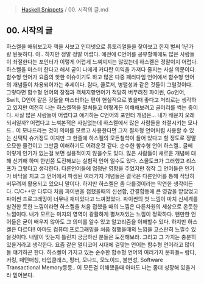 > [Haskell Snippets](README.md) / 00. 시작의 글.md
## 00. 시작의 글
하스켈을 배워보고자 책을 사보고 인터넷으로 튜토리얼들을 찾아보고 한지 벌써 1년가량 된듯하다. 아.. 하지만 정말 정말 어렵다. 예전에 C언어를 공부할때에도 많은 사람들이 좌절한다는 포인터가 이렇게 어렵게 느껴지지는 않았는데 하스켈은 정말이지 어렵다.
하스켈을 마스터 한다고 해서 굳이 나에게 커다란 이익을 가져다 줄지는 사실 의문이다.
함수형 언어가 요즘의 핫한 이슈이기도 하고 많은 다중 패러다임 언어에서 함수형 언어의 개념들이 차용되어가는 추세이다. 람다, 클로저, 병렬성과 같은 것들이 그럴것이다.
그렇다면 함수형 언어의 장점과 객체지향언어가 적당히 버무려진 파이썬, Go언어, Swift, D언어 같은 것들을 마스터하는 편이 현실적으로 봤을때 좋다고 머리로는 생각하고 있지만 여전히 나는 하스켈책을 펼쳐들고 어떻게든 이해해보려고 골머리를 썩는 중이다.
사실 많은 사람들이 어렵다고 얘기하는 C언어의 포인터 개념은... 내가 배운지 오래되서일까? 어렵다고 느껴본적은 사실없는데 하스켈에서 많은 사람들을 좌절시키는 모나드.. 이 모나드라는 것이 의미를 모르고 사용한다면 그저 절차형 언어처럼 사용할 수 있는 신택틱 슈거정도 이지만 그 한줄에 하스켈의 모든철학이 들어 있다고 할 정도로 정말 오묘한 물건이고 그만큼 이해하기도 어려운것 같다. 순수한 함수형 언어 하스켈.. 글쎄 이렇게 인기가 없는걸 보면 실용적이지 않을수도 있다. 많은 사람들이 새로운  개념에 대해 신기해 하며 한번쯤 도전해보는 실험적 언어 일수도 있다. 스몰토크가 그러했고 리스프가 그렇다고 생각한다. 다른언어들에 엄청난 영향을 주었지만 정작 그 언어들은 인기가 바닥을 치고 그 언어에서 파생된 여러가지 개념들은 결국은 다른언어를 통해 적당히 버무려져 활용되고 있으니 말이다.
하지만 하스켈은 좀 다를것이라는 막연한 생각이든다. C/C++만 다루다 처음 파이썬을 접했을때의 신선함, 간결함등에 큰 영감을 받았었고 파이썬 프로그래밍이 너무나 재미있다고 느껴졌었다. 파이썬의 첫 느낌이 마치 신세계를 발견한 듯한 느낌이라면 하스켈을 처음 접했을 때의 느낌은 다른차원의 세상으로 온듯한 느낌이다. 내가 모르는 미지의 영역이 광활하게 펼쳐져있는 느낌이 정확하다. 왠만한 언어들은 굳이 배우지 않아도 그 의미를 알수 있고 알고리즘을 이해할수 있다.
하지만 하스켈은 다르다!! 아마도 컴퓨터 프로그래밍을 처음 접했을때의 느낌을 고스란히 느낄수 있을것이다. 내말이 맞는지 틀린지 궁금하신 분들은 도전해보라. 그리고 그 가치는 충분히 있을거라고 생각한다. 요즘 같은 멀티코어 시대에 걸맞는 언어는 함수형 언어라고 많이들 얘기하곤 한다.
하스켈이 가지고 있는 순수한 함수형 언어의 여러가지 문화들~ 람다, 커링, 패턴매칭, 타입클래스, 펑터, 모나드, 모노이드, 불변성, Software Transactional Memory등등.. 이 모든걸 이해했을때 아마도 나는 좀더 성장해 있을거라 믿어본다.